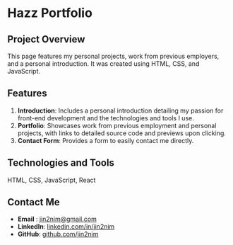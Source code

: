 # Hazz Portfolio

## Project Overview

This page features my personal projects, work from previous employers, and a personal introduction. It was created using HTML, CSS, and JavaScript.

## Features

1. **Introduction**: Includes a personal introduction detailing my passion for front-end development and the technologies and tools I use.
2. **Portfolio**: Showcases work from previous employment and personal projects, with links to detailed source code and previews upon clicking.
3. **Contact Form**: Provides a form to easily contact me directly.

## Technologies and Tools

HTML, CSS, JavaScript, React

## Contact Me

- **Email** : jin2nim@gmail.com
- **LinkedIn**: [linkedin.com/in/jin2nim](https://www.linkedin.com/in/jin2nim)
- **GitHub**: [github.com/jin2nim](https://github.com/jin2nim)
